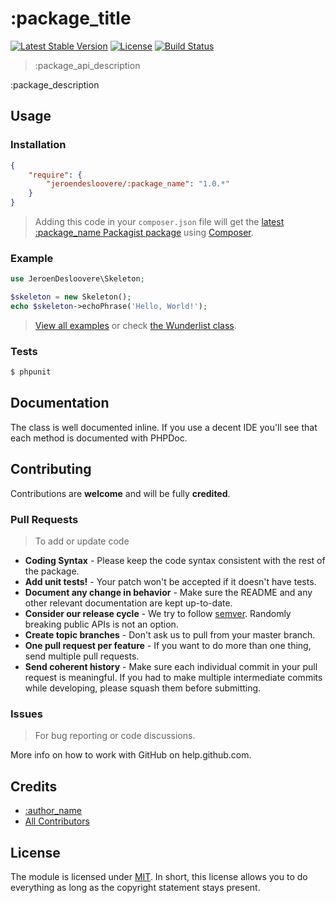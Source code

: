 # :package_title
[![Latest Stable Version](http://img.shields.io/packagist/v/jeroendesloovere/:package_name.svg)](https://packagist.org/packages/jeroendesloovere/:package_name)
[![License](http://img.shields.io/badge/license-MIT-lightgrey.svg)](https://github.com/jeroendesloovere/:package_name/blob/master/LICENSE)
[![Build Status](http://img.shields.io/travis/jeroendesloovere/:package_name.svg)](https://travis-ci.org/jeroendesloovere/:package_name)

> :package_api_description

:package_description

## Usage

### Installation

``` json
{
    "require": {
        "jeroendesloovere/:package_name": "1.0.*"
    }
}
```
> Adding this code in your `composer.json` file will get the [latest :package_name Packagist package](https://packagist.org/packages/jeroendesloovere/:package_name) using [Composer](https://getcomposer.org).

### Example

``` php
use JeroenDesloovere\Skeleton;

$skeleton = new Skeleton();
echo $skeleton->echoPhrase('Hello, World!');

```
> [View all examples](/examples/example.php) or check [the Wunderlist class](/src/).

### Tests

``` bash
$ phpunit
```

## Documentation

The class is well documented inline. If you use a decent IDE you'll see that each method is documented with PHPDoc.

## Contributing

Contributions are **welcome** and will be fully **credited**.

### Pull Requests

> To add or update code

- **Coding Syntax** - Please keep the code syntax consistent with the rest of the package.
- **Add unit tests!** - Your patch won't be accepted if it doesn't have tests.
- **Document any change in behavior** - Make sure the README and any other relevant documentation are kept up-to-date.
- **Consider our release cycle** - We try to follow [semver](http://semver.org/). Randomly breaking public APIs is not an option.
- **Create topic branches** - Don't ask us to pull from your master branch.
- **One pull request per feature** - If you want to do more than one thing, send multiple pull requests.
- **Send coherent history** - Make sure each individual commit in your pull request is meaningful. If you had to make multiple intermediate commits while developing, please squash them before submitting.

### Issues

> For bug reporting or code discussions.

More info on how to work with GitHub on help.github.com.

## Credits

- [:author_name](https://github.com/:author_username)
- [All Contributors](https://github.com/jeroendesloovere/:package_name/contributors)

## License

The module is licensed under [MIT](./LICENSE.md). In short, this license allows you to do everything as long as the copyright statement stays present.